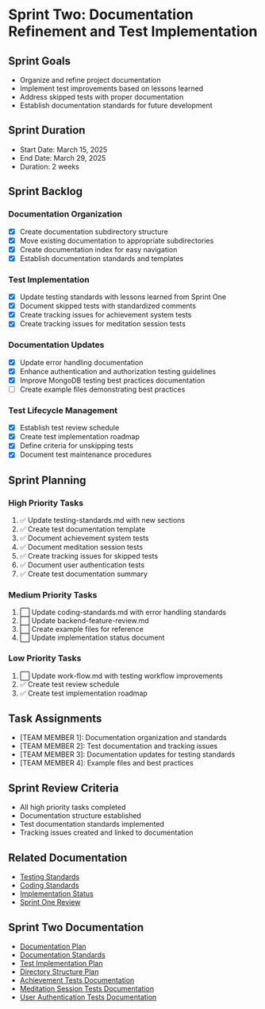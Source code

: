 # Sprint Two: Documentation Refinement and Test Implementation

## Sprint Goals
- Organize and refine project documentation
- Implement test improvements based on lessons learned
- Address skipped tests with proper documentation
- Establish documentation standards for future development

## Sprint Duration
- Start Date: March 15, 2025
- End Date: March 29, 2025
- Duration: 2 weeks

## Sprint Backlog

### Documentation Organization
- [x] Create documentation subdirectory structure
- [x] Move existing documentation to appropriate subdirectories
- [x] Create documentation index for easy navigation
- [x] Establish documentation standards and templates

### Test Implementation
- [x] Update testing standards with lessons learned from Sprint One
- [x] Document skipped tests with standardized comments
- [x] Create tracking issues for achievement system tests
- [x] Create tracking issues for meditation session tests

### Documentation Updates
- [x] Update error handling documentation
- [x] Enhance authentication and authorization testing guidelines
- [x] Improve MongoDB testing best practices documentation
- [ ] Create example files demonstrating best practices

### Test Lifecycle Management
- [x] Establish test review schedule
- [x] Create test implementation roadmap
- [x] Define criteria for unskipping tests
- [x] Document test maintenance procedures

## Sprint Planning

### High Priority Tasks
1. ✅ Update testing-standards.md with new sections
2. ✅ Create test documentation template
3. ✅ Document achievement system tests
4. ✅ Document meditation session tests
5. ✅ Create tracking issues for skipped tests
6. ✅ Document user authentication tests
7. ✅ Create test documentation summary

### Medium Priority Tasks
1. ⬜ Update coding-standards.md with error handling standards
2. ⬜ Update backend-feature-review.md
3. ⬜ Create example files for reference
4. ⬜ Update implementation status document

### Low Priority Tasks
1. ⬜ Update work-flow.md with testing workflow improvements
2. ✅ Create test review schedule
3. ✅ Create test implementation roadmap

## Task Assignments
- [TEAM MEMBER 1]: Documentation organization and standards
- [TEAM MEMBER 2]: Test documentation and tracking issues
- [TEAM MEMBER 3]: Documentation updates for testing standards
- [TEAM MEMBER 4]: Example files and best practices

## Sprint Review Criteria
- All high priority tasks completed
- Documentation structure established
- Test documentation standards implemented
- Tracking issues created and linked to documentation

## Related Documentation
- [Testing Standards](../standards/testing-standards.md)
- [Coding Standards](../standards/coding-standards.md)
- [Implementation Status](../workflows/implementation-status.md)
- [Sprint One Review](./sprint-one-review.md)

## Sprint Two Documentation
- [Documentation Plan](./documentation/documentation-plan.md)
- [Documentation Standards](../standards/documentation-standards.md)
- [Test Implementation Plan](../testing/documentation/test-documentation-summary.md)
- [Directory Structure Plan](./documentation/directory-structure-plan.md)
- [Achievement Tests Documentation](../testing/documentation/achievement-tests-documentation.md)
- [Meditation Session Tests Documentation](../testing/documentation/meditation-session-tests.md)
- [User Authentication Tests Documentation](../testing/documentation/user-auth-tests.md) 